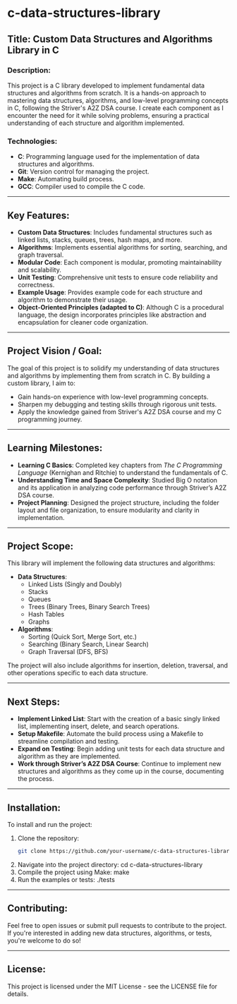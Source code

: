 # c-data-structures-library

## Title: Custom Data Structures and Algorithms Library in C

### Description:
This project is a C library developed to implement fundamental data structures and algorithms from scratch. It is a hands-on approach to mastering data structures, algorithms, and low-level programming concepts in C, following the Striver's A2Z DSA course. I create each component as I encounter the need for it while solving problems, ensuring a practical understanding of each structure and algorithm implemented.

### Technologies:
- **C**: Programming language used for the implementation of data structures and algorithms.
- **Git**: Version control for managing the project.
- **Make**: Automating build process.
- **GCC**: Compiler used to compile the C code.

---

## Key Features:
- **Custom Data Structures**: Includes fundamental structures such as linked lists, stacks, queues, trees, hash maps, and more.
- **Algorithms**: Implements essential algorithms for sorting, searching, and graph traversal.
- **Modular Code**: Each component is modular, promoting maintainability and scalability.
- **Unit Testing**: Comprehensive unit tests to ensure code reliability and correctness.
- **Example Usage**: Provides example code for each structure and algorithm to demonstrate their usage.
- **Object-Oriented Principles (adapted to C)**: Although C is a procedural language, the design incorporates principles like abstraction and encapsulation for cleaner code organization.

---

## Project Vision / Goal:
The goal of this project is to solidify my understanding of data structures and algorithms by implementing them from scratch in C. By building a custom library, I aim to:
- Gain hands-on experience with low-level programming concepts.
- Sharpen my debugging and testing skills through rigorous unit tests.
- Apply the knowledge gained from Striver's A2Z DSA course and my C programming journey.
  
---

## Learning Milestones:
- **Learning C Basics**: Completed key chapters from *The C Programming Language* (Kernighan and Ritchie) to understand the fundamentals of C.
- **Understanding Time and Space Complexity**: Studied Big O notation and its application in analyzing code performance through Striver’s A2Z DSA course.
- **Project Planning**: Designed the project structure, including the folder layout and file organization, to ensure modularity and clarity in implementation.

---

## Project Scope:
This library will implement the following data structures and algorithms:
- **Data Structures**:
  - Linked Lists (Singly and Doubly)
  - Stacks
  - Queues
  - Trees (Binary Trees, Binary Search Trees)
  - Hash Tables
  - Graphs
- **Algorithms**:
  - Sorting (Quick Sort, Merge Sort, etc.)
  - Searching (Binary Search, Linear Search)
  - Graph Traversal (DFS, BFS)

The project will also include algorithms for insertion, deletion, traversal, and other operations specific to each data structure.

---

## Next Steps:
- **Implement Linked List**: Start with the creation of a basic singly linked list, implementing insert, delete, and search operations.
- **Setup Makefile**: Automate the build process using a Makefile to streamline compilation and testing.
- **Expand on Testing**: Begin adding unit tests for each data structure and algorithm as they are implemented.
- **Work through Striver’s A2Z DSA Course**: Continue to implement new structures and algorithms as they come up in the course, documenting the process.

---

## Installation:
To install and run the project:
1. Clone the repository:
    ```bash
    git clone https://github.com/your-username/c-data-structures-library.git
2. Navigate into the project directory:
    cd c-data-structures-library
3. Compile the project using Make:
    make
4. Run the examples or tests:
    ./tests

---

## Contributing:
Feel free to open issues or submit pull requests to contribute to the project. If you're interested in adding new data structures, algorithms, or tests, you're welcome to do so!

---

## License:
This project is licensed under the MIT License - see the LICENSE file for details.
